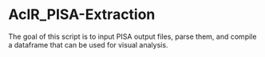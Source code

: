 # AclR_PISA-Extraction
The goal of this script is to input PISA output files, parse them, and compile a dataframe that can be used for visual analysis. 
